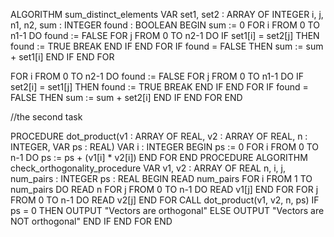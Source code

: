 ALGORITHM sum_distinct_elements
VAR
    set1, set2 : ARRAY OF INTEGER
    i, j, n1, n2, sum : INTEGER
    found : BOOLEAN
BEGIN
    sum := 0
FOR i FROM 0 TO n1-1 DO
    found := FALSE
    FOR j FROM 0 TO n2-1 DO
            IF set1[i] = set2[j] THEN
                found := TRUE
                BREAK
            END IF
      END FOR
        IF found = FALSE THEN
            sum := sum + set1[i]
        END IF
    END FOR

FOR i FROM 0 TO n2-1 DO
      found := FALSE
        FOR j FROM 0 TO n1-1 DO
            IF set2[i] = set1[j] THEN
                found := TRUE
                BREAK
            END IF
        END FOR
        IF found = FALSE THEN
            sum := sum + set2[i]
        END IF
    END FOR
END


//the second task

PROCEDURE dot_product(v1 : ARRAY OF REAL, v2 : ARRAY OF REAL, n : INTEGER, VAR ps : REAL)
VAR
    i : INTEGER
BEGIN
    ps := 0
    FOR i FROM 0 TO n-1 DO
        ps := ps + (v1[i] * v2[i])
    END FOR
END PROCEDURE
ALGORITHM check_orthogonality_procedure
VAR
    v1, v2 : ARRAY OF REAL
    n, i, j, num_pairs : INTEGER
    ps : REAL
BEGIN
    READ num_pairs
    FOR i FROM 1 TO num_pairs DO
        READ n
        FOR j FROM 0 TO n-1 DO
            READ v1[j]
        END FOR
        FOR j FROM 0 TO n-1 DO
            READ v2[j]
        END FOR
        CALL dot_product(v1, v2, n, ps)
        IF ps = 0 THEN
            OUTPUT "Vectors are orthogonal"
        ELSE
            OUTPUT "Vectors are NOT orthogonal"
        END IF
    END FOR
END
